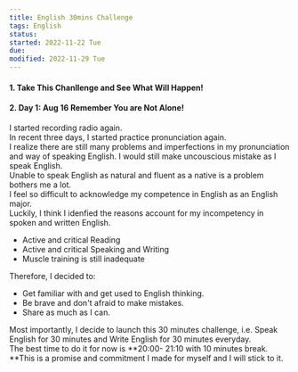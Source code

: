 ```yaml
---
title: English 30mins Challenge
tags: English
status: 
started: 2022-11-22 Tue
due: 
modified: 2022-11-29 Tue
---
```

#### 1. Take This Chanllenge and See What Will Happen!
#### 2. Day 1: Aug 16 Remember You are Not Alone! 
I started recording radio again.  
In recent three days, I started practice pronunciation again.  
I realize there are still many problems and imperfections in my pronunciation and way of speaking English. I would still make uncouscious mistake as I speak English.  
Unable to speak English as natural and fluent as a native is a problem bothers me a lot.  
I feel so difficult to acknowledge my competence in English as an English major.  
Luckily, I think I idenfied the reasons account for my incompetency in spoken and written English. 

- Active and critical Reading
- Active and critical Speaking and Writing
- Muscle training is still inadequate

Therefore, I decided to:

- Get familiar with and get used to English thinking. 
- Be brave and don't afraid to make mistakes.
- Share as much as I can. 

Most importantly, I decide to launch this 30 minutes challenge, i.e. Speak English for 30 minutes and Write English for 30 minutes everyday.  
The best time to do it for now is **20:00- 21:10 with 10 minutes break. **This is a promise and commitment I made for myself and I will stick to it.

 

